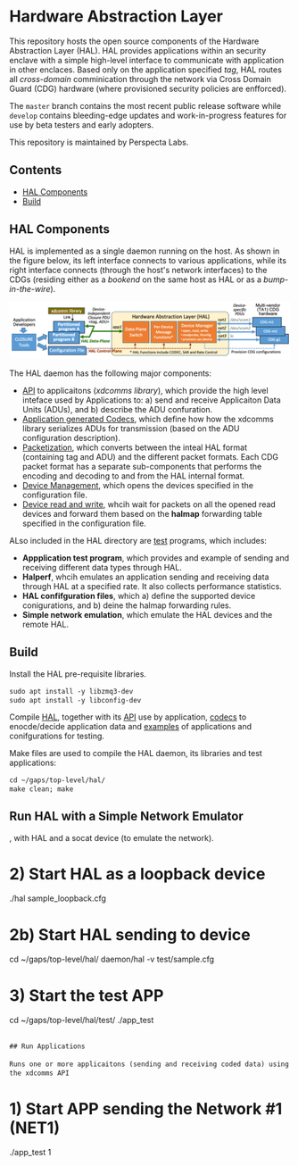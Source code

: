 # Hardware Abstraction Layer
This repository hosts the open source components of the Hardware Abstraction Layer (HAL). HAL provides applications within an security enclave with a simple high-level interface to communicate with application in other enclaces. Based only on the application specified *tag*, HAL routes all *cross-domain* comminication through the network via Cross Domain Guard (CDG) hardware (where provisioned security policies are enfforced).

The `master` branch contains the most recent public release software while `develop` contains bleeding-edge updates and work-in-progress features for use by beta testers and early adopters.

This repository is maintained by Perspecta Labs.

## Contents


- [HAL Components](#HAL-Componenets)
- [Build](#build)

## HAL Components
HAL is implemented as a single daemon running on the host. As shown in the figure below, its left interface connects to various applications, while its right interface connects (through the host's network interfaces) to the CDGs (residing either as a *bookend* on the same host as HAL or as a *bump-in-the-wire*).

![HAL interfaces between applications and Network Interfaces.](hal_api.png)

The HAL daemon has the following major components:
- [API](api/) to applicaitons (*xdcomms library*), which provide the high level inteface used by Applications to: a) send and receive Applicaiton Data Units (ADUs), and b) describe the ADU confuration.
- [Application generated Codecs](appgen/), which define how how the xdcomms library serializes ADUs for transmission (based on the ADU configuration description).
- [Packetization](daemon/), which converts between the inteal HAL format (containing tag and ADU) and the different packet formats. Each CDG packet format has a separate sub-components that performs the encoding and decoding to and from the HAL internal format.
- [Device Management](daemon/), which opens the devices specified in the configuration file. 
- [Device read and write](daemon/), whcih wait for packets on all the opened read devices and forward them based on the **halmap** forwarding table specified in the configuration file.

ALso included in the HAL directory are [test](test/) programs, which includes:
- **Appplication test program**, which provides and example of sending and receiving different data types through HAL.
- **Halperf**, whcih emulates an application sending and receiving data through HAL at a specified rate. It also collects performance statistics.
- **HAL confifguration files**, which a) define the supported device conigurations, and b) deine the halmap forwarding rules.
- **Simple network emulation**, which emulate the HAL devices and the remote HAL.


## Build

Install the HAL pre-requisite libraries.
```
sudo apt install -y libzmq3-dev
sudo apt install -y libconfig-dev
```

Compile [HAL](daemon), together with its [API](api/) use by application, [codecs](codecs/) to enocde/decide application data and [examples](/test) of applications and conifgurations for testing.

Make files are used to compile the HAL daemon, its libraries and test applications:
```
cd ~/gaps/top-level/hal/
make clean; make
```

## Run HAL with a Simple Network Emulator 

, with HAL and a socat device
(to emulate the network).


# 2) Start HAL as a loopback device
./hal sample_loopback.cfg
# 2b) Start HAL sending to device
cd ~/gaps/top-level/hal/
daemon/hal -v test/sample.cfg

# 3) Start the test APP
cd ~/gaps/top-level/hal/test/
./app_test
```

## Run Applications

Runs one or more applicaitons (sending and receiving coded data) using the xdcomms API

```
# 1) Start APP sending the Network #1 (NET1)
./app_test 1
```
